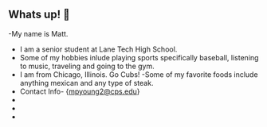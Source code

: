 ## Whats up! 👋

-My name is Matt.
- I am a senior student at Lane Tech High School.
- Some of my hobbies inlude playing sports specifically baseball, listening to music, traveling and going to the gym. 
- I am from Chicago, Illinois. Go Cubs!
-Some of my favorite foods include anything mexican and any type of steak.
- Contact Info- {mpyoung2@cps.edu} 
- 
- 
- 
